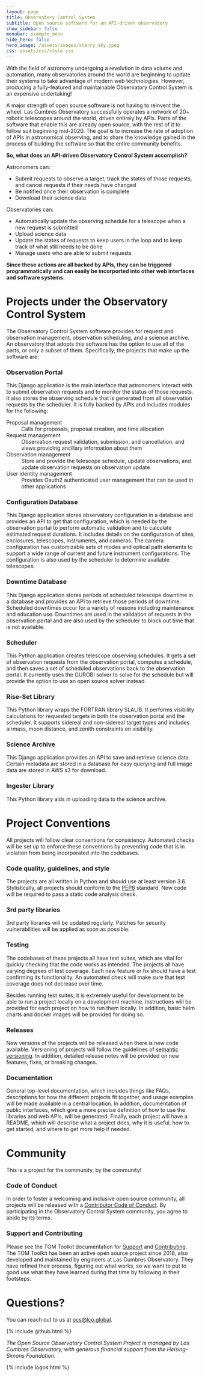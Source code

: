 ```yaml
---
layout: page
title: Observatory Control System
subtitle: Open source software for an API-driven observatory
show_sidebar: false
menubar: example_menu
hide_hero: false
hero_image: /assets/images/starry_sky.jpeg
css: assets/css/style.css
---
```


With the field of astronomy undergoing a revolution in data volume and automation, many observatories
around the world are beginning to update their systems to take advantage of modern web technologies.
However, producing a fully-featured and maintainable Observatory Control System is an expensive undertaking!

A major strength of open source software is not having to reinvent the wheel.
Las Cumbres Observatory successfully operates a network of
20+ robotic telescopes around the world, driven entirely by APIs. Parts of the software that enable this are already
open source, with the rest of it to follow suit beginning mid-2020. The goal is to increase
the rate of adoption of APIs in astronomical observing, and to share the knowledge gained in the process of building the software so that the entire community benefits.

**So, what does an API-driven Observatory Control System accomplish?**

Astronomers can:

* Submit requests to observe a target, track the states of those requests, and cancel
requests if their needs have changed
* Be notified once their observation is complete
* Download their science data

Observatories can:

* Automatically update the observing schedule for a telescope when a new request is submitted
* Upload science data
* Update the states of requests to keep users in the loop and to keep track of what still needs to be done
* Manage users who are able to submit requests

**Since these actions are all backed by APIs, they can be triggered programmatically and can easily be incorported into other web interfaces and software systems.**

# Projects under the Observatory Control System

The Observatory Control System software provides for request and observation management, observation 
scheduling, and a science archive. An observatory that adopts this software has the option to use all 
of the parts, or only a subset of them. Specifically, the projects that make up the software are:

### Observation Portal

This Django application is the main interface that astronomers interact with to submit observation requests and to
monitor the status of those requests. It also stores the observing schedule that is generated from all observation 
requests by the scheduler. It is fully backed by APIs and includes modules for the following:

<dl>
  <dt>Proposal management</dt>
  <dd>Calls for proposals, proposal creation, and time allocation</dd>
  <dt>Request management</dt>
  <dd>Observation request validation, submission, and cancellation, and views providing
  ancillary information about them</dd>
  <dt>Observation management</dt>
  <dd>Store and provide the telescope schedule, update observations, and update
  observation requests on observation update</dd>
  <dt>User identity management</dt>
  <dd>Provides Oauth2 authenticated user management that can be
  used in other applications</dd>
</dl>

### Configuration Database

This Django application stores observatory configuration in a database and provides an
API to get that configuration, which is needed by the observation portal to perform automatic
validation and to calculate estimated request durations. It includes details on the
configuration of sites, enclosures, telescopes, instruments, and cameras. The camera configuration has
customizable sets of modes and optical path elements to support a wide range of
current and future instrument configurations. The configuration is also used by the scheduler to determine
available telescopes.

### Downtime Database

This Django application stores periods of scheduled telescope downtime in a database and provides an API
to retrieve those periods of downtime. Scheduled downtimes occur for a variety of reasons including maintenance and
education use. Downtimes are used in the validation of requests in the observation portal and are also
used by the scheduler to block out time that is not available.

### Scheduler

This Python application creates telescope observing schedules. It gets a set of observation requests
from the observation portal, computes a schedule, and then saves a set of scheduled observations
back to the observation portal. It currently uses the GUROBI solver to solve for the schedule but will provide
the option to use an open source solver instead.

### Rise-Set Library

This Python library wraps the FORTRAN library SLALIB. It performs visibility calculations
for requested targets in both the observation portal and the scheduler. It supports sidereal
and non-sidereal target types and includes airmass, moon distance, and zenith constraints
on visibility.

### Science Archive

This Django application provides an API to save and retrieve science data. Certain metadata are
stored in a database for easy querying and full image data are stored in AWS s3 for download.

### Ingester Library

This Python library aids in uploading data to the science archive.

# Project Conventions

All projects will follow clear conventions for consistency. Automated checks will be set up
to enforce these conventions by preventing code that is in violation from being incorporated
into the codebases.

### Code quality, guidelines, and style

The projects are all written in Python and should use at least version 3.6. Stylistically,
all projects should conform to the [PEP8](https://www.python.org/dev/peps/pep-0008/) standard.
New code will be required to pass a static code analysis check.

### 3rd party libraries

3rd party libraries will be updated regularly. Patches for security vulnerabilities will be
applied as soon as possible.

### Testing

The codebases of these projects all have test suites, which are vital for quickly checking that
the code works as intended. The projects all have varying degrees of test coverage. Each new
feature or fix should have a test confirming its functionality. An automated check will make sure
that test coverage does not decrease over time.

Besides running test suites, it is extremely useful for development to be able to
run a project locally on a development machine. Instructions will be provided for each project on
how to run them locally. In addition, basic helm charts and docker images will be provided for doing so.

### Releases

New versions of the projects will be released when there is new code available. Versioning
of projects will follow the guidelines of [semantic versioning](https://semver.org/). In addition, detailed
release notes will be provided on new features, fixes, or breaking changes.

### Documentation

General top-level documentation, which includes things like FAQs, descriptions for
how the different projects fit together, and usage examples will be made available in a central
location. In addition, documentation of public interfaces, which give a more precise definition of
how to use the libraries and web APIs, will be generated. Finally, each project will have a README, which
will describe what a project does, why it is useful, how to get started, and where to get more help if needed.

# Community

This is a project for the community, by the community!

### Code of Conduct

In order to foster a welcoming and inclusive open source community, all projects will be released with a
[Contributor Code of Conduct](https://www.contributor-covenant.org/version/2/0/code_of_conduct/). By
participating in the Observatory Control System community, you agree to abide by its terms.

### Support and Contributing

Please see the TOM Toolkit documentation for [Support](https://tom-toolkit.readthedocs.io/en/stable/support.html) and
[Contributing](https://tom-toolkit.readthedocs.io/en/stable/contributing.html). The TOM Toolkit has been an active open
source project since 2018, also developed and maintained by engineers at Las Cumbres Observatory. They have refined
their process, figuring out what works, so we want to put to good use what they have learned during that time by
following in their footsteps.

# Questions?

You can reach out to us at [ocs@lco.global](mailto:ocs@lco.global).

{% include github.html %}

_The Open Source Observatory Control System Project is managed by Las Cumbres Observatory, with generous financial support from the Heising-Simons Foundation._

{% include logos.html %}
